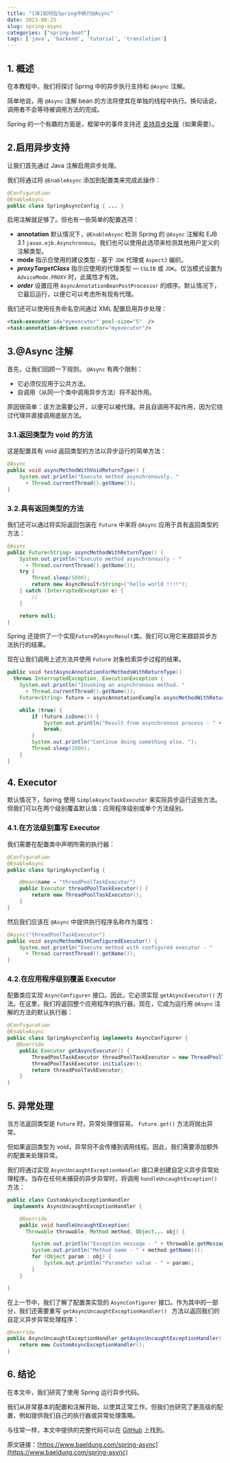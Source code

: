 ```yaml
---
title: "[译]如何在Spring中执行@Async"
date: 2023-08-25
slug: spring-async
categories: ["spring-boot"]
tags: ['java', 'backend', 'tutorial', 'translation']
---
```


## 1. 概述

在本教程中，我们将探讨 Spring 中的异步执行支持和 `@Async` 注解。

简单地说，用 `@Async` 注解 bean 的方法将使其在单独的线程中执行。换句话说，调用者不会等待被调用方法的完成。

Spring 的一个有趣的方面是，框架中的事件支持还 [支持异步处理](https://www.baeldung.com/spring-events)（如果需要）。

## 2.启用异步支持

让我们首先通过 Java 注解启用异步处理。

我们将通过将 `@EnableAsync` 添加到配置类来完成此操作：

```java
@Configuration
@EnableAsync
public class SpringAsyncConfig { ... }
```

启用注解就足够了。但也有一些简单的配置选项：

- **annotation** 默认情况下，`@EnableAsync` 检测 Spring 的 `@Async` 注解和 EJB 3.1 `javax.ejb.Asynchronous`。我们也可以使用此选项来检测其他用户定义的注解类型。
- **mode** 指示应使用的建议类型 - 基于 `JDK` 代理或 `AspectJ` 编织。
- **_proxyTargetClass_** 指示应使用的代理类型 — `CGLIB` 或 `JDK`。仅当模式设置为 `AdviceMode.PROXY` 时，此属性才有效。
- **_order_** 设置应用 `AsyncAnnotationBeanPostProcessor` 的顺序。默认情况下，它最后运行，以便它可以考虑所有现有代理。

我们还可以使用任务命名空间通过 XML 配置启用异步处理：

```xml
<task:executor id="myexecutor" pool-size="5"  />
<task:annotation-driven executor="myexecutor"/>
```

## 3.@Async 注解

首先，让我们回顾一下规则。 `@Async` 有两个限制：

- 它必须仅应用于公共方法。
- 自调用（从同一个类中调用异步方法）将不起作用。

原因很简单：该方法需要公开，以便可以被代理。并且自调用不起作用，因为它绕过代理并直接调用底层方法。

### 3.1.返回类型为 void 的方法

这是配置具有 void 返回类型的方法以异步运行的简单方法：

```java
@Async
public void asyncMethodWithVoidReturnType() {
    System.out.println("Execute method asynchronously. "
      + Thread.currentThread().getName());
}
```

### 3.2.具有返回类型的方法

我们还可以通过将实际返回包装在 `Future` 中来将 `@Async` 应用于具有返回类型的方法：

```java
@Async
public Future<String> asyncMethodWithReturnType() {
    System.out.println("Execute method asynchronously - "
      + Thread.currentThread().getName());
    try {
        Thread.sleep(5000);
        return new AsyncResult<String>("hello world !!!!");
    } catch (InterruptedException e) {
        //
    }

    return null;
}
```

Spring 还提供了一个实现`Future`的`AsyncResult`类。我们可以用它来跟踪异步方法执行的结果。

现在让我们调用上述方法并使用 `Future` 对象检索异步过程的结果。

```java
public void testAsyncAnnotationForMethodsWithReturnType()
  throws InterruptedException, ExecutionException {
    System.out.println("Invoking an asynchronous method. "
      + Thread.currentThread().getName());
    Future<String> future = asyncAnnotationExample.asyncMethodWithReturnType();

    while (true) {
        if (future.isDone()) {
            System.out.println("Result from asynchronous process - " + future.get());
            break;
        }
        System.out.println("Continue doing something else. ");
        Thread.sleep(1000);
    }
}
```

## 4. Executor

默认情况下，Spring 使用 `SimpleAsyncTaskExecutor` 来实际异步运行这些方法。但我们可以在两个级别覆盖默认值：应用程序级别或单个方法级别。

### 4.1.在方法级别重写 Executor

我们需要在配置类中声明所需的执行器：

```java
@Configuration
@EnableAsync
public class SpringAsyncConfig {

    @Bean(name = "threadPoolTaskExecutor")
    public Executor threadPoolTaskExecutor() {
        return new ThreadPoolTaskExecutor();
    }
}
```

然后我们应该在 `@Async` 中提供执行程序名称作为属性：

```java
@Async("threadPoolTaskExecutor")
public void asyncMethodWithConfiguredExecutor() {
    System.out.println("Execute method with configured executor - "
      + Thread.currentThread().getName());
}
```

### 4.2.在应用程序级别覆盖 Executor

配置类应实现 `AsyncConfigurer` 接口。因此，它必须实现 `getAsyncExecutor()` 方法。在这里，我们将返回整个应用程序的执行器。现在，它成为运行用 `@Async` 注解的方法的默认执行器：

```java
@Configuration
@EnableAsync
public class SpringAsyncConfig implements AsyncConfigurer {
   @Override
    public Executor getAsyncExecutor() {
        ThreadPoolTaskExecutor threadPoolTaskExecutor = new ThreadPoolTaskExecutor();
        threadPoolTaskExecutor.initialize();
        return threadPoolTaskExecutor;
    }
}
```

## 5. 异常处理

当方法返回类型是 `Future` 时，异常处理很容易。 `Future.get()` 方法将抛出异常。

但如果返回类型为 void，异常将不会传播到调用线程。因此，我们需要添加额外的配置来处理异常。

我们将通过实现 `AsyncUncaughtExceptionHandler` 接口来创建自定义异步异常处理程序。当存在任何未捕获的异步异常时，将调用 `handleUncaughtException()` 方法：

```java
public class CustomAsyncExceptionHandler
  implements AsyncUncaughtExceptionHandler {

    @Override
    public void handleUncaughtException(
      Throwable throwable, Method method, Object... obj) {

        System.out.println("Exception message - " + throwable.getMessage());
        System.out.println("Method name - " + method.getName());
        for (Object param : obj) {
            System.out.println("Parameter value - " + param);
        }
    }

}
```

在上一节中，我们了解了配置类实现的 `AsyncConfigurer` 接口。作为其中的一部分，我们还需要重写 `getAsyncUncaughtExceptionHandler() ` 方法以返回我们的自定义异步异常处理程序：

```java
@Override
public AsyncUncaughtExceptionHandler getAsyncUncaughtExceptionHandler() {
    return new CustomAsyncExceptionHandler();
}
```

## 6. 结论

在本文中，我们研究了使用 Spring 运行异步代码。

我们从非常基本的配置和注解开始，以使其正常工作。但我们也研究了更高级的配置，例如提供我们自己的执行器或异常处理策略。

与往常一样，本文中提供的完整代码可以在 [GitHub](https://github.com/eugenp/tutorials/tree/master/spring-scheduling) 上找到。

原文链接：[https://www.baeldung.com/spring-async](https://www.baeldung.com/spring-async)
